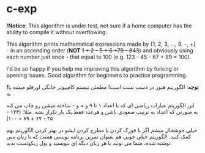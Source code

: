 # c-exp
<b>!Notice</b>: This algorithm is under test, not sure if a home computer has the ability to compile it without overflowing.

This algorithm prints mathematical expressions made by {1, 2, 3, ..., 9, -, +} - in an ascending order (<b>NOT</b> <del>1 + 2 - 5 + 6 +79 - 843</del>)
and obviously using each number just once - that equal to 100 (e.g. 123 - 45 - 67 + 89 = 100).

I'd be so happy if you help me improving this algorithm by forking or opening issues. Good algorithm for beginners to practice programming.


<b>!توجه</b>: الگوریتم هنوز در دست تست است! مطمئن نیستم کامپیوتر خانگی اورفلو میشه یا نه

این الگوریتم عبارات ریاضی ای که با اعداد ۱ تا ۹ و + و - ساخته میشن رو چاپ می کنه به صورتی که اعداد به ترتیب صعودی باشن و هرعدد فقط یک بار تکرار بشه. مثلا:
(۱۲۳ - ۴۵ - ۶۷ + ۸۹ = ۱۰۰)

خیلی خوشحال میشم اگر با فورک کردن یا مطرح کردن ایشو در بهتر کردن الگوریتم بهم کمک کنید. الگوریتم خیلی خوبی هم بعنوان تمرین برنامه نویسی هست
که با زبان سی نوشته شده، شما می تونید با هر زبان دیگه ای بنویسید و پول ریکوئست بدید.
